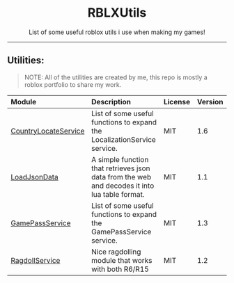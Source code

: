 <h1 align="center">RBLXUtils</h1>
<p align="center">List of some useful roblox utils i use when making my games!</p>

<hr>

## Utilities:
> NOTE: All of the utilities are created by me, this repo is mostly a roblox portfolio to share my work.

| Module | Description | License | Version
|:----|:----|:----|:----
| [CountryLocateService](https://github.com/fsdfdfgdfghSD/RBLXUtils/tree/main/modules/LocalizationService/CountryLocateService) | List of some useful functions to expand the LocalizationService service. | MIT | 1.6
| [LoadJsonData](https://github.com/fsdfdfgdfghSD/RBLXUtils/blob/main/modules/HTTP/LoadJsonData.lua) | A simple function that retrieves json data from the web and decodes it into lua table format. | MIT | 1.1
| [GamePassService](https://github.com/fsdfdfgdfghSD/RBLXUtils/blob/main/modules/MarketplaceService/GamePassService.lua) | List of some useful functions to expand the GamePassService service. | MIT | 1.3
| [RagdollService](https://github.com/fsdfdfgdfghSD/RBLXUtils/blob/main/modules/RagdollEngine/RagdollService.lua) | Nice ragdolling module that works with both R6/R15 | MIT | 1.2
